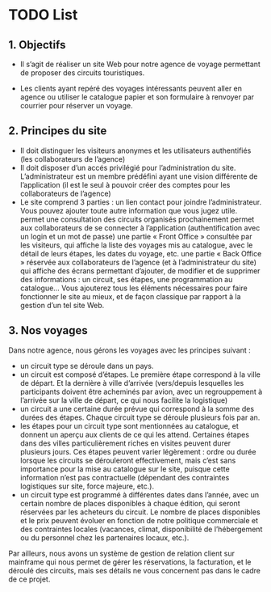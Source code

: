 # TODO List

## 1. Objectifs

* Il s’agit de réaliser un site Web pour notre agence de voyage permettant de proposer des circuits touristiques.

* Les clients ayant repéré des voyages intéressants peuvent aller en agence ou utiliser le catalogue papier et son formulaire à renvoyer par courrier pour réserver un voyage.

## 2. Principes du site

*  Il doit distinguer les visiteurs anonymes et les utilisateurs authentifiés (les collaborateurs de l’agence)
*  Il doit disposer d’un accés privilégié pour l’administration du site. L’administrateur est un membre prédéfini ayant une vision différente de l’application (il est le seul à pouvoir créer des comptes pour les collaborateurs de l’agence)
*  Le site comprend 3 parties :
            un lien contact pour joindre l’administrateur. Vous pouvez ajouter toute autre information que vous jugez utile.
            permet une consultation des circuits organisés prochainement
            permet aux collaborateurs de se connecter à l’application (authentification avec un login et un mot de passe)
        une partie « Front Office » consultée par les visiteurs, qui affiche la liste des voyages mis au catalogue, avec le détail de leurs étapes, les dates du voyage, etc.
        une partie « Back Office » réservée aux collaborateurs de l’agence (et à l’administrateur du site) qui affiche des écrans permettant d’ajouter, de modifier et de supprimer des informations : un circuit, ses étapes, une programmation au catalogue…
    Vous ajouterez tous les éléments nécessaires pour faire fonctionner le site au mieux, et de façon classique par rapport à la gestion d’un tel site Web.

## 3. Nos voyages

Dans notre agence, nous gérons les voyages avec les principes suivant :

* un circuit type se déroule dans un pays.
* un circuit est composé d’étapes. Le première étape correspond à la ville de départ. Et la dernière à ville d’arrivée (vers/depuis lesquelles les participants doivent être acheminés par avion, avec un regrouppement à l’arrivée sur la ville de départ, ce qui nous facilite la logistique)
* un circuit a une certaine durée prévue qui correspond à la somme des durées des étapes. Chaque circuit type se déroule plusieurs fois par an.
* les étapes pour un circuit type sont mentionnées au catalogue, et donnent un aperçu aux clients de ce qui les attend. Certaines étapes dans des villes particulièrement riches en visites peuvent durer plusieurs jours. Ces étapes peuvent varier légèrement : ordre ou durée lorsque les circuits se dérouleront effectivement, mais c’est sans importance pour la mise au catalogue sur le site, puisque cette information n’est pas contractuelle (dépendant des contraintes logistiques sur site, force majeure, etc.).
* un circuit type est programmé à différentes dates dans l’année, avec un certain nombre de places disponibles à chaque édition, qui seront réservées par les acheteurs du circuit. Le nombre de places disponibles et le prix peuvent évoluer en fonction de notre politique commerciale et des contraintes locales (vacances, climat, disponibilité de l’hébergement ou du personnel chez les partenaires locaux, etc.).

Par ailleurs, nous avons un système de gestion de relation client sur mainframe qui nous permet de gérer les réservations, la facturation, et le déroulé des circuits, mais ses détails ne vous concernent pas dans le cadre de ce projet.

